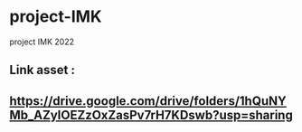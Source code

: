 # project-IMK
project IMK 2022

## Link asset :
## https://drive.google.com/drive/folders/1hQuNYMb_AZyIOEZzOxZasPv7rH7KDswb?usp=sharing
